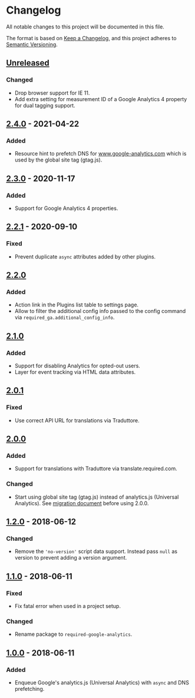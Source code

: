 # Changelog
All notable changes to this project will be documented in this file.

The format is based on [Keep a Changelog](https://keepachangelog.com/en/1.0.0/),
and this project adheres to [Semantic Versioning](https://semver.org/spec/v2.0.0.html).

## [Unreleased]
### Changed
- Drop browser support for IE 11.
- Add extra setting for measurement ID of a Google Analytics 4 property for dual tagging support.

## [2.4.0] - 2021-04-22
### Added
- Resource hint to prefetch DNS for www.google-analytics.com which is used by the global site tag (gtag.js).

## [2.3.0] - 2020-11-17
### Added
- Support for Google Analytics 4 properties.

## [2.2.1] - 2020-09-10
### Fixed
- Prevent duplicate `async` attributes added by other plugins.

## [2.2.0]
### Added
- Action link in the Plugins list table to settings page.
- Allow to filter the additional config info passed to the config command via `required_ga.additional_config_info`.

## [2.1.0]
### Added
- Support for disabling Analytics for opted-out users.
- Layer for event tracking via HTML data attributes.

## [2.0.1]
### Fixed
- Use correct API URL for translations via Traduttore.

## [2.0.0]
### Added
- Support for translations with Traduttore via translate.required.com.

### Changed
- Start using global site tag (gtag.js) instead of analytics.js (Universal Analytics). See [migration document](https://developers.google.com/analytics/devguides/collection/gtagjs/migration) before using 2.0.0.

## [1.2.0] - 2018-06-12
### Changed
- Remove the `'no-version'` script data support. Instead pass `null` as version to prevent adding a version argument.

## [1.1.0] - 2018-06-11
### Fixed
- Fix fatal error when used in a project setup.

### Changed
- Rename package to `required-google-analytics`.

## [1.0.0] - 2018-06-11
### Added
- Enqueue Google's analytics.js (Universal Analytics) with `async` and DNS prefetching.

[Unreleased]: https://github.com/wearerequired/required-google-analytics/compare/2.4.0...HEAD
[2.4.0]: https://github.com/wearerequired/required-google-analytics/compare/2.3.0...2.4.0
[2.3.0]: https://github.com/wearerequired/required-google-analytics/compare/2.2.1...2.3.0
[2.2.1]: https://github.com/wearerequired/required-google-analytics/compare/2.2.0...2.2.1
[2.2.0]: https://github.com/wearerequired/required-google-analytics/compare/2.1.0...2.2.0
[2.1.0]: https://github.com/wearerequired/required-google-analytics/compare/2.0.0...2.1.0
[2.0.1]: https://github.com/wearerequired/required-google-analytics/compare/2.0.0...2.0.11
[2.0.0]: https://github.com/wearerequired/required-google-analytics/compare/1.2.0...2.0.0
[1.2.0]: https://github.com/wearerequired/required-google-analytics/compare/1.1.0...1.2.0
[1.1.0]: https://github.com/wearerequired/required-google-analytics/compare/1.0.0...1.1.0
[1.0.0]: https://github.com/wearerequired/required-google-analytics/releases/tag/1.0.0
